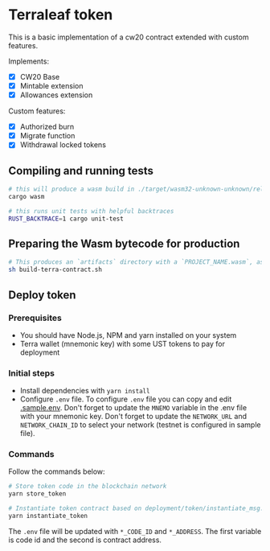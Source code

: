 # Terraleaf token

This is a basic implementation of a cw20 contract extended with custom features.

Implements:

- [x] CW20 Base
- [x] Mintable extension
- [x] Allowances extension

Custom features:

- [x] Authorized burn
- [x] Migrate function
- [x] Withdrawal locked tokens

## Compiling and running tests

```sh
# this will produce a wasm build in ./target/wasm32-unknown-unknown/release/YOUR_NAME_HERE.wasm
cargo wasm

# this runs unit tests with helpful backtraces
RUST_BACKTRACE=1 cargo unit-test
```

## Preparing the Wasm bytecode for production

```sh
# This produces an `artifacts` directory with a `PROJECT_NAME.wasm`, as well as `checksums.txt`, containing the Sha256 hash of the wasm file.
sh build-terra-contract.sh
```

## Deploy token

### Prerequisites
- You should have Node.js, NPM and yarn installed on your system
- Terra wallet (mnemonic key) with some UST tokens to pay for deployment

### Initial steps
- Install dependencies with `yarn install`
- Configure `.env` file. To configure `.env` file you can copy and edit [.sample.env](.sample.env).
Don't forget to update the `MNEMO` variable in the .env file with your mnemonic key.
Don't forget to update the `NETWORK_URL` and `NETWORK_CHAIN_ID` to select your network (testnet is configured in sample file).

### Commands

Follow the commands below:

```bash
# Store token code in the blockchain network
yarn store_token

# Instantiate token contract based on deployment/token/instantiate_msg.json configuration and deployment/token/instantiate.js script
yarn instantiate_token
```

The `.env` file will be updated with `*_CODE_ID` and `*_ADDRESS`.
The first variable is code id and the second is contract address.

